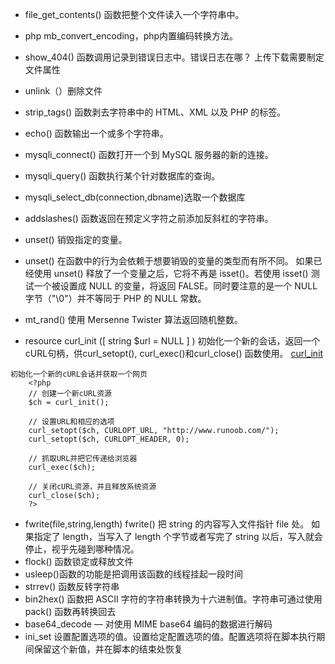- file_get_contents() 函数把整个文件读入一个字符串中。
- php mb_convert_encoding，php内置编码转换方法。
- show_404() 函数调用记录到错误日志中。错误日志在哪？
上传下载需要制定文件属性
- unlink（）删除文件
- strip_tags() 函数剥去字符串中的 HTML、XML 以及 PHP 的标签。
- echo() 函数输出一个或多个字符串。
- mysqli_connect() 函数打开一个到 MySQL 服务器的新的连接。
- mysqli_query() 函数执行某个针对数据库的查询。
- mysqli_select_db(connection,dbname)选取一个数据库
- addslashes() 函数返回在预定义字符之前添加反斜杠的字符串。
- unset() 销毁指定的变量。
- unset() 在函数中的行为会依赖于想要销毁的变量的类型而有所不同。
如果已经使用 unset() 释放了一个变量之后，它将不再是 isset()。若使用 isset() 测试一个被设置成 NULL 的变量，将返回 FALSE。同时要注意的是一个 NULL 字节（"\0"）并不等同于 PHP 的 NULL 常数。
- mt_rand() 使用 Mersenne Twister 算法返回随机整数。

- resource curl_init ([ string $url = NULL ] )
初始化一个新的会话，返回一个cURL句柄，供curl_setopt(), curl_exec()和curl_close() 函数使用。
[curl_init](https://www.runoob.com/php/func-curl_init.html)

```
初始化一个新的cURL会话并获取一个网页
    <?php
    // 创建一个新cURL资源
    $ch = curl_init();

    // 设置URL和相应的选项
    curl_setopt($ch, CURLOPT_URL, "http://www.runoob.com/");
    curl_setopt($ch, CURLOPT_HEADER, 0);

    // 抓取URL并把它传递给浏览器
    curl_exec($ch);

    // 关闭cURL资源，并且释放系统资源
    curl_close($ch);
    ?>

```
- fwrite(file,string,length) fwrite() 把 string 的内容写入文件指针 file 处。 如果指定了 length，当写入了 length 个字节或者写完了 string 以后，写入就会停止，视乎先碰到哪种情况。
- flock() 函数锁定或释放文件
- usleep()函数的功能是把调用该函数的线程挂起一段时间
- strrev() 函数反转字符串
- bin2hex() 函数把 ASCII 字符的字符串转换为十六进制值。字符串可通过使用 pack() 函数再转换回去
- base64_decode — 对使用 MIME base64 编码的数据进行解码
- ini_set  设置配置选项的值。设置给定配置选项的值。配置选项将在脚本执行期间保留这个新值，并在脚本的结束处恢复
